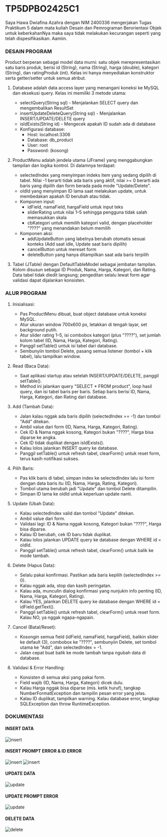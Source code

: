 # TP5DPBO2425C1
Saya Hawa Dwiafina Azahra dengan NIM 2400336 mengerjakan Tugas Praktikum 5 dalam mata kuliah Desain dan Pemrograman Berorientasi Objek untuk keberkahanNya maka saya tidak melakukan kecurangan seperti yang telah dispesifikasikan. Aamiin.

### DESAIN PROGRAM
Product berperan sebagai model data murni: satu objek merepresentasikan satu baris produk, berisi id (String), nama (String), harga (double), kategori (String), dan ratingProduk (int). Kelas ini hanya menyediakan konstruktor serta getter/setter untuk semua atribut.

1. Database adalah data access layer yang menangani koneksi ke MySQL dan eksekusi query. Kelas ini memiliki 3 metode utama:
    - selectQuery(String sql) - Menjalankan SELECT query dan mengembalikan ResultSet
    - insertUpdateDeleteQuery(String sql) - Menjalankan INSERT/UPDATE/DELETE query
    - isIdExists(String id) - Mengecek apakah ID sudah ada di database
    - Konfigurasi database:
      - Host: localhost:3306
      - Database: db_product
      - User: root
      - Password: (kosong)

2. ProductMenu adalah jendela utama (JFrame) yang menggabungkan tampilan dan logika kontrol. Di dalamnya terdapat: 
   - selectedIndex yang menyimpan indeks item yang sedang dipilih di tabel. Nilai -1 berarti tidak ada baris yang aktif, nilai >= 0 berarti ada baris yang dipilih dan form berada pada mode "Update/Delete".
   - oldId yang menyimpan ID lama saat melakukan update, untuk membedakan apakah ID berubah atau tidak.
   - Komponen input:
     - idField, namaField, hargaField untuk input teks
     - sliderRating untuk nilai 1–5 sehingga pengguna tidak salah memasukkan skala
     - cbKategori untuk memilih kategori valid, dengan placeholder "????" yang menandakan belum memilih
   - Komponen aksi:
     - addUpdateButton yang labelnya berubah otomatis sesuai konteks (Add saat idle, Update saat baris dipilih)
     - cancelButton untuk mereset form
     - deleteButton yang hanya ditampilkan saat ada baris terpilih

3. Tabel (JTable) dengan DefaultTableModel sebagai jembatan tampilan. Kolom disusun sebagai ID Produk, Nama, Harga, Kategori, dan Rating. Data tabel tidak diedit langsung; pengeditan selalu lewat form agar validasi dapat dijalankan konsisten.

### ALUR PROGRAM
1. Inisialisasi:
   - Pas ProductMenu dibuat, buat object database untuk koneksi MySQL.
   - Atur ukuran window 700x600 px, letakkan di tengah layar, set background putih.
   - Atur slider rating 1–5, isi combobox kategori (plus "????"), set jumlah kolom tabel (ID, Nama, Harga, Kategori, Rating).
   - Panggil setTable() untuk isi tabel dari database.
   - Sembunyiin tombol Delete, pasang semua listener (tombol + klik tabel), lalu tampilkan window.

2. Read (Baca Data):
   - Saat aplikasi startup atau setelah INSERT/UPDATE/DELETE, panggil setTable().
   - Method ini jalankan query "SELECT * FROM product", loop hasil query, dan isi tabel baris per baris. Setiap baris berisi ID, Nama, Harga, Kategori, dan Rating dari database.

3. Add (Tambah Data):
   - Jalan kalau nggak ada baris dipilih (selectedIndex == -1) dan tombol "Add" ditekan.
   - Ambil value dari form (ID, Nama, Harga, Kategori, Rating).
   - Cek ID & Nama nggak kosong, Kategori bukan "????", Harga bisa diparse ke angka.
   - Cek ID tidak duplikat dengan isIdExists().
   - Kalau lolos jalankan INSERT query ke database.
   - Panggil setTable() untuk refresh tabel, clearForm() untuk reset form, terus kasih notifikasi sukses.

4. Pilih Baris:
   - Pas klik baris di tabel, simpan index ke selectedIndex lalu isi form dengan data baris itu (ID, Nama, Harga, Rating, Kategori).
   - Tombol utama berubah jadi "Update" dan tombol Delete ditampilin.
   - Simpan ID lama ke oldId untuk keperluan update nanti.

5. Update (Ubah Data):
   - Kalau selectedIndex valid dan tombol "Update" ditekan.
   - Ambil value dari form.
   - Validasi lagi: ID & Nama nggak kosong, Kategori bukan "????", Harga bisa diparse.
   - Kalau ID berubah, cek ID baru tidak duplikat.
   - Kalau lolos jalankan UPDATE query ke database dengan WHERE id = oldId.
   - Panggil setTable() untuk refresh tabel, clearForm() untuk balik ke mode tambah.

6. Delete (Hapus Data):
   - Selalu pakai konfirmasi. Pastikan ada baris kepilih (selectedIndex >= 0).
   - Kalau nggak ada, stop dan kasih peringatan.
   - Kalau ada, munculin dialog konfirmasi yang nunjukin info penting (ID, Nama, Harga, Kategori, Rating).
   - Kalau YES, jalankan DELETE query ke database dengan WHERE id = idField.getText().
   - Panggil setTable() untuk refresh tabel, clearForm() untuk reset form. Kalau NO, ya nggak ngapa-ngapain.

7. Cancel (Batal/Reset):
   - Kosongin semua field (idField, namaField, hargaField), balikin slider ke default (3), combobox ke "????", sembunyiin Delete, set tombol utama ke "Add", dan selectedIndex = -1.
   - Jalan cepat buat balik ke mode tambah tanpa ngubah data di database.

8. Validasi & Error Handling:
   - Konsisten di semua aksi yang pakai form.
   - Field wajib (ID, Nama, Harga, Kategori) dicek dulu.
   - Kalau Harga nggak bisa diparse (mis. ketik huruf), tangkap NumberFormatException dan tampilin pesan error yang jelas.
   - Kalau ID duplikat, tampilkan warning. Kalau database error, tangkap SQLException dan throw RuntimeException.

### DOKUMENTASI
#### INSERT DATA
![insert](Dokumentasi/INSERT_data.gif)

#### INSERT PROMPT ERROR & ID ERROR
![insert](Dokumentasi/INSERT_prompt_error.gif)
![insert](Dokumentasi/INSERT_Id_error.gif)

#### UPDATE DATA
![update](Dokumentasi/UPDATE_data.gif)

#### UPDATE PROMPT ERROR
![update](Dokumentasi/UPDATE_prompt_error.gif)

#### DELETE DATA
![delete](Dokumentasi/DELETE_data.gif)

